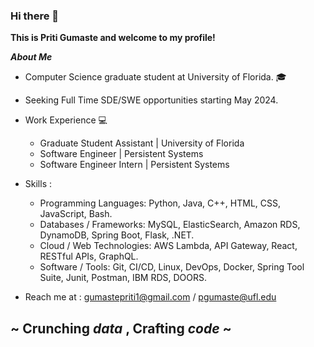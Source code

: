 ### Hi there 👋
<!--
**pritigumaste/pritigumaste** is a ✨ _special_ ✨ repository because its `README.md` (this file) appears on your GitHub profile.

Here are some ideas to get you started:
-->
**This is Priti Gumaste and welcome to my profile!**

***About Me***
- Computer Science graduate student at University of Florida. 🎓  
- Seeking Full Time SDE/SWE opportunities starting May 2024. 
- Work Experience 💻
  - Graduate Student Assistant | University of Florida
  - Software Engineer | Persistent Systems                  
  - Software Engineer Intern | Persistent Systems 

- Skills :
  - Programming Languages:	Python, Java, C++, HTML, CSS, JavaScript, Bash.
  - Databases / Frameworks:	MySQL, ElasticSearch, Amazon RDS, DynamoDB, Spring Boot, Flask, .NET.
  - Cloud / Web Technologies:	AWS Lambda, API Gateway, React, RESTful APIs, GraphQL.
  - Software / Tools:	Git, CI/CD, Linux, DevOps, Docker, Spring Tool Suite, Junit, Postman, IBM RDS, DOORS.
 
- Reach me at : gumastepriti1@gmail.com / pgumaste@ufl.edu

## ~ Crunching _data_ , Crafting _code_ ~
